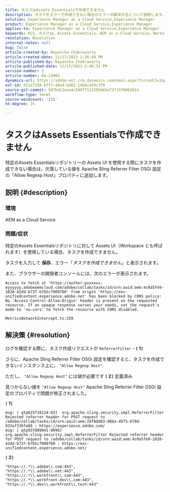 ```yaml
---
title: タスクはAssets Essentialsで作成できません
description: タスクをエラーで作成できない場合のエラーの解決方法について説明します。Assets Essentials 「Allow Regexp Host」プロパティに、欠落している値を追加します。
solution: Experience Manager as a Cloud Service,Experience Manager
product: Experience Manager as a Cloud Service,Experience Manager
applies-to: Experience Manager as a Cloud Service,Experience Manager
keywords: KCS、タスクは、Assets Essentials、AEM as a Cloud Service、Workspace で作成できません
resolution: Resolution
internal-notes: null
bug: false
article-created-by: Nayanika Chakravarty
article-created-date: 11/17/2023 1:36:48 PM
article-published-by: Nayanika Chakravarty
article-published-date: 11/17/2023 2:48:31 PM
version-number: 2
article-number: KA-23065
dynamics-url: https://adobe-ent.crm.dynamics.com/main.aspx?forceUCI=1&pagetype=entityrecord&etn=knowledgearticle&id=715f8f59-4e85-ee11-8179-6045bd0065b6
exl-id: 411e7198-6ff7-48ad-bd82-14bbce59c3f9
source-git-commit: 587bd12eee4c59977122393de5e73f15f6062614
workflow-type: tm+mt
source-wordcount: '215'
ht-degree: 3%

---
```


# タスクはAssets Essentialsで作成できません


特定のAssets Essentialsリポジトリーの Assets UI を使用する際にタスクを作成できない場合は、欠落している値を Apache Sling Referrer Filter OSGi 設定の「Allow Regexp Host」プロパティに追加します。

## 説明 {#description}


### 環境

AEM as a Cloud Service

### 問題/症状

特定のAssets Essentialsリポジトリに対して Assets UI（Workspace とも呼ばれます）を使用している場合、タスクを作成できません。

タスクを入力して <b>保存</b>、エラー「*タスクを作成できません*」と表示されます。

また、ブラウザーの開発者コンソールには、次のエラーが表示されます。


```
Access to fetch at 'https://author-pxxxxxx-eyyyyyy.adobeaemcloud.com/adobe/collab/tasks/id/urn:aaid:aem:4c0a5fe9-1020-42dd-b737-b7b5c7909760' from origin 'https://exc-unifiedcontent.experience.adobe.net' has been blocked by CORS policy: 
No 'Access-Control-Allow-Origin' header is present on the requested resource. If an opaque response serves your needs, set the request's mode to 'no-cors' to fetch the resource with CORS disabled.

MetricsNetworkIntercept.ts:159
```



## 解決策 {#resolution}


ログを確認する際に、タスク作成リクエストが `ReferrerFilter` - <b>`[` 1`]` </b>

さらに、Apache Sling Referrer Filter OSGi 設定を確認すると、タスクを作成できないインスタンス上に、 `"Allow Regexp Host"`.

ただし、 `"Allow Regexp Host"` には値が必要です <b>`[` 2`]` </b> 定義済み

見つからない値を `"Allow Regexp Host"` Apache Sling Referrer Filter OSGi 設定のプロパティで問題が修正されました。

<b>`[` 1`]` </b>


```
msg: [ qtp625718124-83]  org.apache.sling.security.impl.ReferrerFilter Rejected referrer header for POST request to /adobe/collab/tasks/id/urn:aaid:aem:19f8dd63-98ba-4575-8794-933af336fe88 : https://experience.adobe.com/
msg: [ qtp937089041-8996]  org.apache.sling.security.impl.ReferrerFilter Rejected referrer header for POST request to /adobe/collab/tasks/id/urn:aaid:aem:4c0a5fe9-1020-42dd-b737-b7b5c7909760 : https://exc-unifiedcontent.experience.adobe.net/
```


<b>`[` 2`]` </b>


```
"https://.*\\.adobe\\.com:443",
"https://.*\\.adobe\\.net:443",
"https://.*\\.workfront\\.com:443",
"https://.*\\.workfront-dev\\.com:443",
"https://.*\\.dev\\.workfront\\.tech:443"
```
